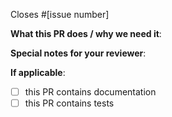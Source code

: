 <!--  Thanks for sending a pull request!  Here are some tips for you:
If this PR closes another issue, add 'closes #<issue number>' somewhere in the PR summary. GitHub will automatically close that issue when this PR gets merged. Alternatively, adding 'refs #<issue number>' will not close the issue, but help provide the reviewer more context.-->

Closes #[issue number]

**What this PR does / why we need it**:

**Special notes for your reviewer**:

**If applicable**:
- [ ] this PR contains documentation
- [ ] this PR contains tests
